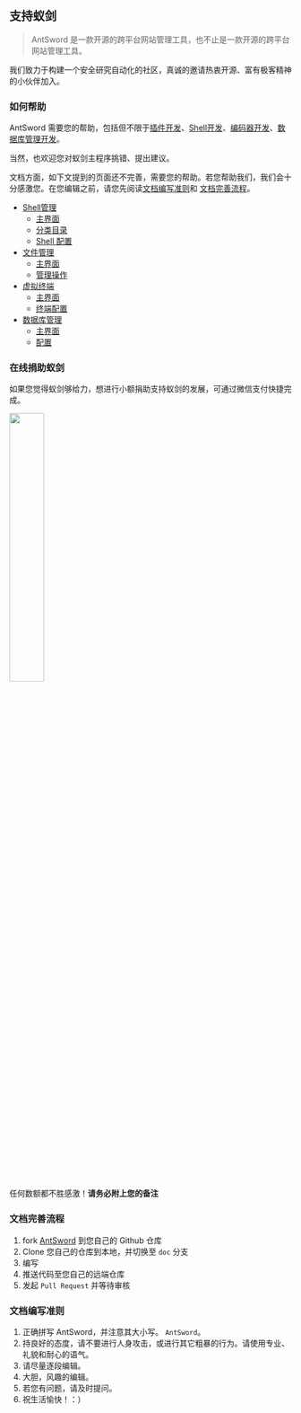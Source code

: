 支持蚁剑
---

> AntSword 是一款开源的跨平台网站管理工具，也不止是一款开源的跨平台网站管理工具。

我们致力于构建一个安全研究自动化的社区，真诚的邀请热衷开源、富有极客精神的小伙伴加入。

### 如何帮助

AntSword 需要您的帮助，包括但不限于[插件开发](plugin_dev/README.md)、[Shell开发](core_dev/shell/README.md)、[编码器开发](core_dev/encoder/README.md)、[数据库管理开发](core_dev/database/README.md)。

当然，也欢迎您对蚁剑主程序挑错、提出建议。

文档方面，如下文提到的页面还不完善，需要您的帮助。若您帮助我们，我们会十分感激您。在您编辑之前，请您先阅读[文档编写准则](#doc_guidelines)和 [文档完善流程](#doc_howto)。

* [Shell管理](shell_manager/README.md)
    * [主界面](shell_manager/main_page.md)
    * [分类目录](shell_manager/category.md)
    * [Shell 配置](shell_manager/shell_config.md)
* [文件管理](file_manager/README.md)
    * [主界面](file_manager/main_page.md)
    * [管理操作](file_manager/operation.md)
* [虚拟终端](terminal/README.md)
    * [主界面](terminal/main_page.md)
    * [终端配置](terminal/terminal_config.md)
* [数据库管理](database/README.md)
    * [主界面](database/main_page.md)
    * [配置](database/database_config.md)


### 在线捐助蚁剑

如果您觉得蚁剑够给力，想进行小额捐助支持蚁剑的发展，可通过微信支付快捷完成。

<img src="http://blog.evalbug.com/images/wechatimg.png" style="width:35%;"/>

任何数额都不胜感激！**请务必附上您的备注**

### <a name="doc_howto">文档完善流程

1. fork [AntSword](https://github.com/antoor/antSword) 到您自己的 Github 仓库
2. Clone 您自己的仓库到本地，并切换至 `doc` 分支
3. 编写
4. 推送代码至您自己的远端仓库
5. 发起 `Pull Request` 并等待审核

### <a name="doc_guidelines">文档编写准则

1. 正确拼写 AntSword，并注意其大小写。 `AntSword`。
2. 持良好的态度，请不要进行人身攻击，或进行其它粗暴的行为。请使用专业、礼貌和耐心的语气。
3. 请尽量逐段编辑。
4. 大胆，风趣的编辑。
5. 若您有问题，请及时提问。
6. 祝生活愉快！：）
